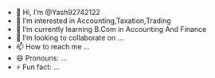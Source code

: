- 👋 Hi, I’m @Yash92742122
- 👀 I’m interested in Accounting,Taxation,Trading
- 🌱 I’m currently learning B.Com in Accounting And Finance
- 💞️ I’m looking to collaborate on ...
- 📫 How to reach me ...
- 😄 Pronouns: ...
- ⚡ Fun fact: ...

<!---
Yash92742122/Yash92742122 is a ✨ special ✨ repository because its `README.md` (this file) appears on your GitHub profile.
You can click the Preview link to take a look at your changes.
--->

